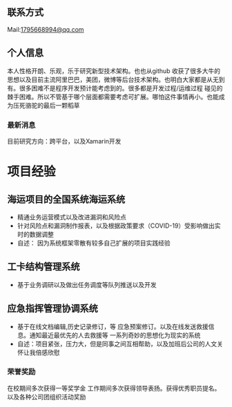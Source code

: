 
## 联系方式

Mail:1795668994@qq.com

## 个人信息

本人性格开朗、乐观，乐于研究新型技术架构。也也从github 收获了很多大牛的思想以及目前主流阿里巴巴，美团，微博等后台技术架构。也明白大家都是从无到有。很多困难不是程序开发预计能考虑到的。很多都是开发过程/运维过程 碰见的棘手困难。所以不管基于哪个层面都需要考虑可扩展。哪怕这件事情再小。也能成为压死骆驼的最后一颗稻草

### 最新消息

目前研究方向：跨平台，以及Xamarin开发

# 项目经验
##  海运项目的全国系统海运系统
-	精通业务运营模式以及改进漏洞和风险点
-	针对风险点和漏洞制作报表，以及根据政策要求（COVID-19）受影响做出实时的数据调整
-	自述： 因为系统框架零散有较多自己扩展的项目实践经验
## 工卡结构管理系统
-	基于业务调研以及做出任务调度等队列推送以及开发
## 应急指挥管理协调系统
-	基于在线文档编辑,历史记录修订，等 应急预案修订。以及在线发送救援信息。通知最近最优先的人去救援等  一系列奇妙的思想化为现实的系统
-	自述：项目紧张，压力大，但是同事之间互相帮助，以及加班后公司的人文关怀让我倍感欣慰

### 荣誉奖励

在校期间多次获得一等奖学金
工作期间多次获得领导表扬。获得优秀职员提名。以及各种公司团组织活动奖励

